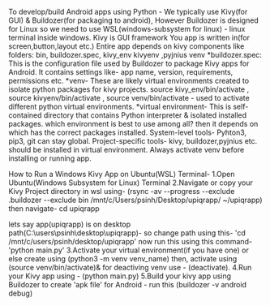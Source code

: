 To develop/build Android apps using Python - We typically use Kivy(for GUI) & Buildozer(for packaging to android),
However Buildozer is designed for Linux so we need to use WSL(windows-subsystem for linux) - linux terminal inside windows.
Kivy is GUI framework You app is written in(for screen,button,layout etc.) Entire app depends on kivy components like 
folders: bin, buildozer.spec, kivy_env kivyenv ,pyjnius venv
*buildozer.spec: This is the configuration file used by Buildozer to package Kivy apps for Android. 
                It contains settings like- app name, version, requirements, permissions etc.
*venv- These are likely virtual environments created to isolate python packages for kivy projects. 
      source kivy_env/bin/activate , source kivyenv/bin/activate , source venv/bin/activate - used to activate different python virtual environments.
*virtual environment- This is self-contained directory that contains Python interpreter & isolated installed packages.
                     which environment is best to use among all? then it depends on which has the correct packages installed.
 System-level tools- Pyhton3, pip3, git can stay global.
 Project-specific tools- kivy, buildozer,pyjnius etc. should be installed in virtual environment.
 Always activate venv before installing or running app.

 How to Run a Windows Kivy App on Ubuntu(WSL) Terminal-
 1.Open Ubuntu(Windows Subsystem for Linux) Terminal
 2.Navigate or copy your Kivy Project directory in wsl using- 
 (rsync -av --progress --exclude .buildozer --exclude bin /mnt/c/Users/psinh/Desktop/upiqrapp/ ~/upiqrapp) then navigate- cd upiqrapp

 lets say app(upiqrapp) is on desktop path(C:\users\psinh\desktop\upiqrapp)- so change path using this- 'cd /mnt/c/users/psinh/desktop/upiqrapp'
 now run this using this command- 'python main.py'
 3.Activate your virtual environment(if you have one) or else
 create using (python3 -m venv venv_name) then,
 activate using (source venv/bin/activate)&   for deactiving venv use - (deactivate).
 4.Run your Kivy app using - (python main.py)
 5.Build your kivy app  using Buildozer to create 'apk file' for Android - run this (buildozer -v android debug)
